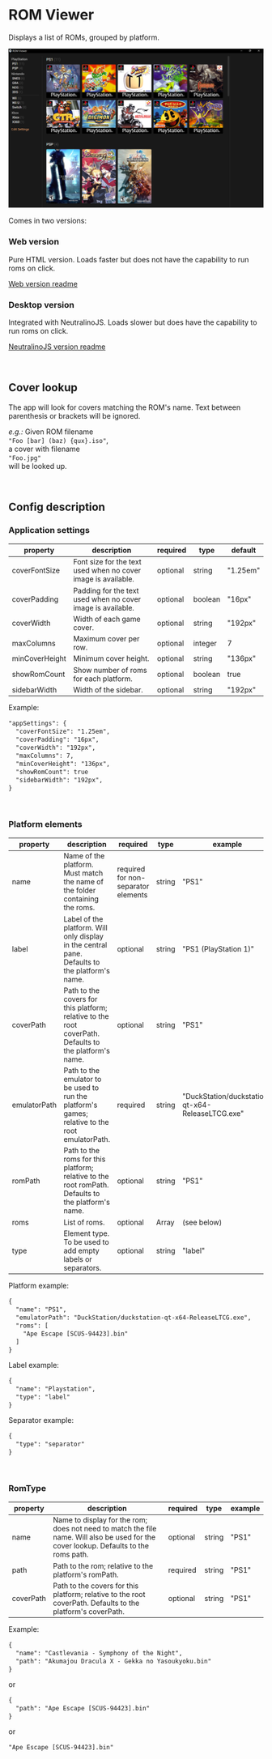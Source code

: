 # ROM Viewer

Displays a list of ROMs, grouped by platform.

![preview](preview.png)

Comes in two versions:

### Web version

Pure HTML version.
Loads faster but does not have the capability to run roms on click.

[Web version readme](/web-version/README.md)

### Desktop version

Integrated with NeutralinoJS.
Loads slower but does have the capability to run roms on click.

[NeutralinoJS version readme](/src/README.md)

<br>

## Cover lookup

The app will look for covers matching the ROM's name. Text between parenthesis or brackets will be ignored.

_e.g.:_
Given ROM filename  
`"Foo [bar] (baz) {qux}.iso"`,  
a cover with filename  
`"Foo.jpg"`  
will be looked up.

<br>

## Config description

### Application settings

| property       | description                                                   | required | type    | default  |
| -------------- | ------------------------------------------------------------- | -------- | ------- | -------- |
| coverFontSize  | Font size for the text used when no cover image is available. | optional | string  | "1.25em" |
| coverPadding   | Padding for the text used when no cover image is available.   | optional | boolean | "16px"   |
| coverWidth     | Width of each game cover.                                     | optional | string  | "192px"  |
| maxColumns     | Maximum cover per row.                                        | optional | integer | 7        |
| minCoverHeight | Minimum cover height.                                         | optional | string  | "136px"  |
| showRomCount   | Show number of roms for each platform.                        | optional | boolean | true     |
| sidebarWidth   | Width of the sidebar.                                         | optional | string  | "192px"  |

Example:

```
"appSettings": {
  "coverFontSize": "1.25em",
  "coverPadding": "16px",
  "coverWidth": "192px",
  "maxColumns": 7,
  "minCoverHeight": "136px",
  "showRomCount": true
  "sidebarWidth": "192px",
}
```

<br>

### Platform elements

| property     | description                                                                                            | required                            | type           | example                                          |
| ------------ | ------------------------------------------------------------------------------------------------------ | ----------------------------------- | -------------- | ------------------------------------------------ |
| name         | Name of the platform. Must match the name of the folder containing the roms.                           | required for non-separator elements | string         | "PS1"                                            |
| label        | Label of the platform. Will only display in the central pane. Defaults to the platform's name.         | optional                            | string         | "PS1 (PlayStation 1)"                            |
| coverPath    | Path to the covers for this platform; relative to the root coverPath. Defaults to the platform's name. | optional                            | string         | "PS1"                                            |
| emulatorPath | Path to the emulator to be used to run the platform's games; relative to the root emulatorPath.        | required                            | string         | "DuckStation/duckstation-qt-x64-ReleaseLTCG.exe" |
| romPath      | Path to the roms for this platform; relative to the root romPath. Defaults to the platform's name.     | optional                            | string         | "PS1"                                            |
| roms         | List of roms.                                                                                          | optional                            | Array<RomType> | (see below)                                      |
| type         | Element type. To be used to add empty labels or separators.                                            | optional                            | string         | "label"                                          |

Platform example:

```
{
  "name": "PS1",
  "emulatorPath": "DuckStation/duckstation-qt-x64-ReleaseLTCG.exe",
  "roms": [
    "Ape Escape [SCUS-94423].bin"
  ]
}
```

Label example:

```
{
  "name": "Playstation",
  "type": "label"
}
```

Separator example:

```
{
  "type": "separator"
}
```

<br>

### RomType

| property  | description                                                                                                                           | required | type   | example |
| --------- | ------------------------------------------------------------------------------------------------------------------------------------- | -------- | ------ | ------- |
| name      | Name to display for the rom; does not need to match the file name. Will also be used for the cover lookup. Defaults to the roms path. | optional | string | "PS1"   |
| path      | Path to the rom; relative to the platform's romPath.                                                                                  | required | string | "PS1"   |
| coverPath | Path to the covers for this platform; relative to the root coverPath. Defaults to the platform's coverPath.                           | optional | string | "PS1"   |

Example:

```
{
  "name": "Castlevania - Symphony of the Night",
  "path": "Akumajou Dracula X - Gekka no Yasoukyoku.bin"
}
```

or

```
{
  "path": "Ape Escape [SCUS-94423].bin"
}
```

or

```
"Ape Escape [SCUS-94423].bin"
```

<br>
